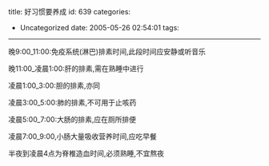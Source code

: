 title: 好习惯要养成
id: 639
categories:
  - Uncategorized
date: 2005-05-26 02:54:01
tags:
---

<div id="msgcns!9697D6160EFEBC17!121" class="bvMsg">

晚9:00_11:00:免疫系统(淋巴)排素时间,此段时间应安静或听音乐 

晚11:00_凌晨1:00:肝的排素,需在熟睡中进行

凌晨1:00_3:00:胆的排素,亦同

凌晨3:00_5:00:肺的排素,不可用于止咳药

凌晨5:00_7:00:大肠的排素,应在厕所排便

凌晨7:00_9:00,小肠大量吸收营养时间,应吃早餐

半夜到凌晨4点为脊椎造血时间,必须熟睡,不宜熬夜
</div>